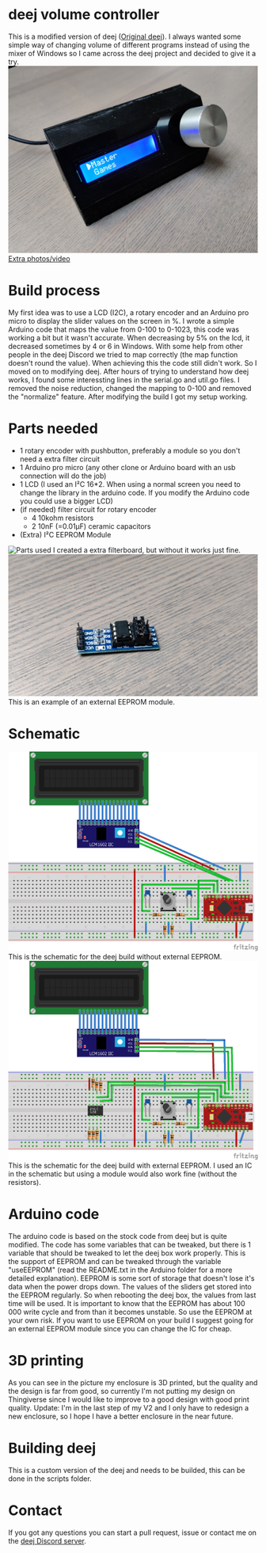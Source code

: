 # deej volume controller
This is a modified version of deej ([Original deej](https://github.com/omriharel/deej)). I always wanted some simple way of changing volume of different programs instead of using the mixer of Windows so I came across the deej project and decided to give it a try.
![Build](assets/deej_Controller_Build.jpg)
[Extra photos/video](https://imgur.com/a/3zxhjxF)

# Build process
 My first idea was to use a LCD (I2C), a rotary encoder and an Arduino pro micro to display the slider values on the screen in %. I wrote a simple Arduino code that maps the value from 0-100 to 0-1023, this code was working a bit but it wasn't accurate. When decreasing by 5% on the lcd, it decreased sometimes by 4 or 6 in Windows. With some help from other people in the deej Discord we tried to map correctly (the map function doesn't round the value). When achieving this the code still didn't work. So I moved on to modifying deej. After hours of trying to understand how deej works, I found some interessting lines in the serial.go and util.go files. I removed the noise reduction, changed the mapping to 0-100 and removed the "normalize" feature. After modifying the build I got my setup working.

# Parts needed
- 1 rotary encoder with pushbutton, preferably a module so you don't need a extra filter circuit
- 1 Arduino pro micro (any other clone or Arduino board with an usb connection will do the job)
- 1 LCD (I used an I²C 16*2. When using a normal screen you need to change the library in the arduino code. If you modify the Arduino code you could use a bigger LCD)
- (if needed) filter circuit for rotary encoder
  - 4 10kohm resistors
  - 2 10nF (=0.01µF) ceramic capacitors
- (Extra) I²C EEPROM Module

![Parts used](assets/deej_Controller_Parts.jpg)
I created a extra filterboard, but without it works just fine.
![ExampleEEPROM](assets/EEPROM_Module.jpg)
This is an example of an external EEPROM module.

# Schematic
![Schematic](assets/deej_Controller_Schematic.png)
This is the schematic for the deej build without external EEPROM.
![SchematicExternalEEPROM](assets/deej_Controller_External_EEPROM_Schematic.png)
This is the schematic for the deej build with external EEPROM. I used an IC in the schematic but using a module would also work fine (without the resistors).

# Arduino code
The arduino code is based on the stock code from deej but is quite modified. The code has some variables that can be tweaked, but there is 1 variable that should be tweaked to let the deej box work properly. This is the support of EEPROM and can be tweaked through the variable "useEEPROM" (read the README.txt in the Arduino folder for a more detailed explanation). EEPROM is some sort of storage that doesn't lose it's data when the power drops down. The values of the sliders get stored into the EEPROM regularly. So when rebooting the deej box, the values from last time will be used. It is important to know that the EEPROM has about 100 000 write cycle and from than it becomes unstable. So use the EEPROM at your own risk. If you want to use EEPROM on your build I suggest going for an external EEPROM module since you can change the IC for cheap.

# 3D printing
As you can see in the picture my enclosure is 3D printed, but the quality and the design is far from good, so currently I'm not putting my design on Thingiverse since I would like to improve to a good design with good print quality.
Update: I'm in the last step of my V2 and I only have to redesign a new enclosure, so I hope I have a better enclosure in the near future.

# Building deej
This is a custom version of the deej and needs to be builded, this can be done in the scripts folder.

# Contact
If you got any questions you can start a pull request, issue or contact me on the [deej Discord server](https://discord.gg/nf88NJu).

